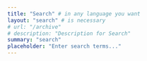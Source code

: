 ```yaml
---
title: "Search" # in any language you want
layout: "search" # is necessary
# url: "/archive"
# description: "Description for Search"
summary: "search"
placeholder: "Enter search terms..."
---
```


